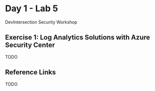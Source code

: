 # Day 1 - Lab 5

DevIntersection Security Workshop

## Exercise 1: Log Analytics Solutions with Azure Security Center

TODO

## Reference Links

TODO
